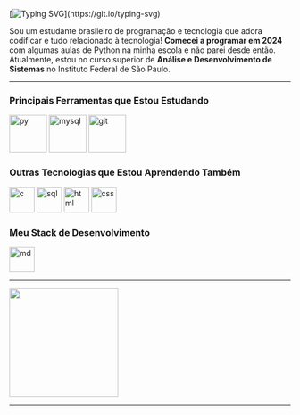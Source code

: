 [![Typing SVG](https://readme-typing-svg.demolab.com?font=Fira+Code&pause=1000&color=F7F7F7&width=435&lines=Ol%C3%A1!+O+meu+nome+%C3%A9+Paulo+Adriani!+%F0%9F%91%8B;Bem-vindo(a)+ao+meu+perfil!)](https://git.io/typing-svg)

Sou um estudante brasileiro de programação e tecnologia que adora codificar e tudo relacionado à tecnologia! **Comecei a programar em 2024** com algumas aulas de Python na minha escola e não parei desde então.
<br>
Atualmente, estou no curso superior de **Análise e Desenvolvimento de Sistemas** no Instituto Federal de São Paulo.

---

### Principais Ferramentas que Estou Estudando

<div>
  <img height="67em" alt="py" src="https://cdn.jsdelivr.net/gh/devicons/devicon@latest/icons/python/python-original.svg" />
  <img height="67em" alt="mysql" src="https://cdn.jsdelivr.net/gh/devicons/devicon@latest/icons/mysql/mysql-original.svg">
  <img height="67em" alt="git" src="https://cdn.jsdelivr.net/gh/devicons/devicon@latest/icons/git/git-original.svg" />
</div>

### Outras Tecnologias que Estou Aprendendo Também

<div>
  <img height="45em" alt="c" src="https://upload.wikimedia.org/wikipedia/commons/1/18/C_Programming_Language.svg">
  <img height="45em" alt="sql "src="https://github.com/user-attachments/assets/dbfe9fce-8cdb-4d8c-826c-8ce151b04d8d">
  <img height="45em" alt="html" src="https://cdn.jsdelivr.net/gh/devicons/devicon@latest/icons/html5/html5-original.svg">
  <img height="45em" alt="css" src="https://cdn.jsdelivr.net/gh/devicons/devicon@latest/icons/css3/css3-original.svg">
</div>

### Meu Stack de Desenvolvimento

<div>
  <img height="45em" alt="md" src="https://cdn.jsdelivr.net/gh/devicons/devicon@latest/icons/markdown/markdown-original.svg" />
</div>

---

<div>
  <a href="https://github.com/pauloAdriani01">
  <img height="195em" src="https://github-readme-stats.vercel.app/api/top-langs/?username=pauloAdriani01&langs_count=8&layout=donut&theme=radical">
  </a>
</div>

---
